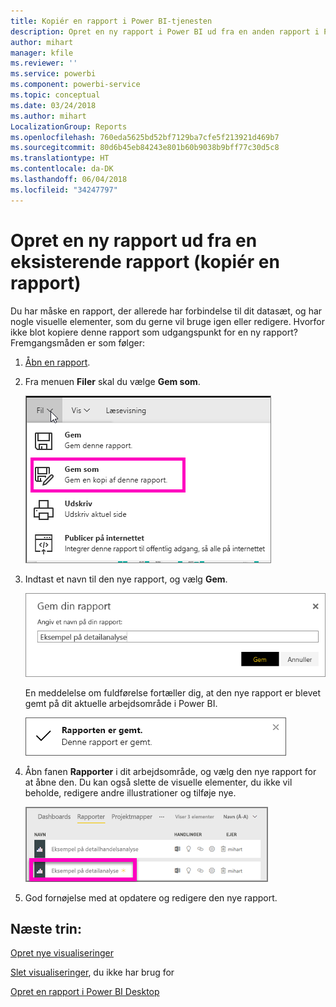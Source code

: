```yaml
---
title: Kopiér en rapport i Power BI-tjenesten
description: Opret en ny rapport i Power BI ud fra en anden rapport i Power BI-tjenesten.
author: mihart
manager: kfile
ms.reviewer: ''
ms.service: powerbi
ms.component: powerbi-service
ms.topic: conceptual
ms.date: 03/24/2018
ms.author: mihart
LocalizationGroup: Reports
ms.openlocfilehash: 760eda5625bd52bf7129ba7cfe5f213921d469b7
ms.sourcegitcommit: 80d6b45eb84243e801b60b9038b9bff77c30d5c8
ms.translationtype: HT
ms.contentlocale: da-DK
ms.lasthandoff: 06/04/2018
ms.locfileid: "34247797"
---
```

# <a name="create-a-new-report-from-an-existing-report-copy-a-report"></a>Opret en ny rapport ud fra en eksisterende rapport (kopiér en rapport)
Du har måske en rapport, der allerede har forbindelse til dit datasæt, og har nogle visuelle elementer, som du gerne vil bruge igen eller redigere.  Hvorfor ikke blot kopiere denne rapport som udgangspunkt for en ny rapport?  Fremgangsmåden er som følger:

1. [Åbn en rapport](service-report-open.md).
2. Fra menuen **Filer** skal du vælge **Gem som**.
   
   ![](media/power-bi-report-copy/powerbi-save-as.png)
3. Indtast et navn til den nye rapport, og vælg **Gem**.
   
   ![](media/power-bi-report-copy/savereport.png)
   
   En meddelelse om fuldførelse fortæller dig, at den nye rapport er blevet gemt på dit aktuelle arbejdsområde i Power BI.
   
   ![](media/power-bi-report-copy/savesuccess1.png)
4. Åbn fanen **Rapporter** i dit arbejdsområde, og vælg den nye rapport for at åbne den. Du kan også slette de visuelle elementer, du ikke vil beholde, redigere andre illustrationer og tilføje nye.
   
   ![](media/power-bi-report-copy/power-bi-workspace.png)
5. God fornøjelse med at opdatere og redigere den nye rapport.

## <a name="next-steps"></a>Næste trin:
[Opret nye visualiseringer](power-bi-report-add-visualizations-ii.md)

[Slet visualiseringer](service-delete.md), du ikke har brug for

[Opret en rapport i Power BI Desktop](desktop-report-view.md)
